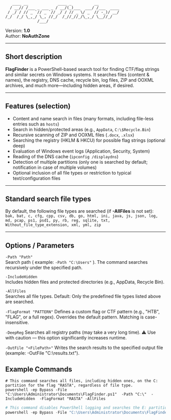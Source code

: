 
```
   ____ __             ____ _          __         
  / __// /___ _ ___ _ / __/(_)___  ___/ /___  ____
 / _/ / // _ `// _ `// _/ / // _ \/ _  // -_)/ __/
/_/  /_/ \_,_/ \_, //_/  /_//_//_/\_,_/ \__//_/   
              /___/                                                         
```

Version: **1.0**  
Author: **NoAuthZone**  


---

## Short description

**FlagFinder** is a PowerShell-based search tool for finding CTF/flag strings and similar secrets on Windows systems. It searches files (content & names), the registry, DNS cache, recycle bin, log files, ZIP and OOXML archives, and much more—including hidden areas, if desired.

---

## Features (selection)

- Content and name search in files (many formats, including file-less entries such as `hosts`)
- Search in hidden/protected areas (e.g., `AppData`, `C:\$Recycle.Bin`)    
- Recursive scanning of ZIP and OOXML files (`.docx`, `.xlsx`)
- Searching the registry (HKLM & HKCU) for possible flag strings (optional deep)    
- Evaluation of Windows event logs (Application, Security, System)
- Reading of the DNS cache (`ipconfig /displaydns`)
- Detection of multiple partitions (only one is searched by default; notification in case of multiple volumes)
- Optional inclusion of all file types or restriction to typical text/configuration files
    
 
---

## Standard search file types

By default, the following file types are searched (if **-AllFiles** is not set):  
`bak, bat, c, cfg, cpp, csv, db, go, html, ini, java, js, json, log, md, pcap, ps1, psd1, py, rb, reg, sqlite, txt, Without_file_type_extension, xml, yml, zip`

---

## Options / Parameters

`-Path "Path"`  
	Search path ( example: `-Path "C:\Users"` ). The command searches recursively under the specified path.
    
`-IncludeHidden`  
    Includes hidden files and protected directories (e.g., AppData, Recycle Bin).
    
`-AllFiles`  
    Searches all file types. Default: Only the predefined file types listed above are searched.
    
`-FlagFormat "PATTERN"`
    Defines a custom flag or CTF pattern (e.g., "HTB", "FLAG", or a full regex).
    Overrides the default pattern. Matching is case-insensitive.

`-DeepReg` 
    Searches all registry paths (may take a very long time).
    ⚠️ Use with caution — this option significantly increases runtime.
    
`-OutFile "<FilePath>"`
    Writes the search results to the specified output file
    (example: -OutFile "C:\results.txt").
	
## Example Commands

```
# This command searches all files, including hidden ones, on the C: partition for the flag "RASTA", regardless of file type.
powershell -ep Bypass -File "C:\Users\Administrator\Documents\FlagFinder.ps1"  -Path "C:\"  -IncludeHidden  -FlagFormat "RASTA" -AllFiles
```

```PowerShell
# This command disables PowerShell logging and searches the E: partition — including hidden directories such as AppData and the Recycle Bin
powershell -ep Bypass -File "C:\Users\Administrator\Documents\FlagFinder.ps1" ` -Path "E:\"  -IncludeHidden 
```


